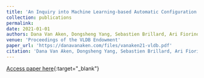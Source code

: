 ```yaml
---
title: 'An Inquiry into Machine Learning-based Automatic Configuration Tuning Services on Real-World Database Management Systems'
collection: publications
permalink:
date: 2021-01-01
authors: Dana Van Aken, Dongsheng Yang, Sebastien Brillard, Ari Fiorino, Bohan Zhang, Christian Billian, Andrew Pavlo
venue: 'Proceedings of the VLDB Endowment'
paper_url: 'https://danavanaken.com/files/vanaken21-vldb.pdf'
citation: 'Dana Van Aken, Dongsheng Yang, Sebastien Brillard, Ari Fiorino, Bohan Zhang, Christian Billian, Andrew Pavlo. Proceedings of the VLDB Endowment, 2021.'
---
```

[Access paper here](https://danavanaken.com/files/vanaken21-vldb.pdf){:target="_blank"}